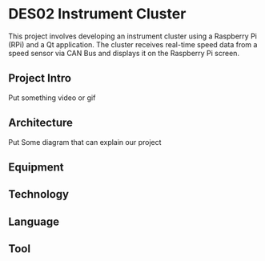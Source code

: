 # DES02 Instrument Cluster

This project involves developing an instrument cluster using a Raspberry Pi (RPi) and a Qt application. The cluster receives real-time speed data from a speed sensor via CAN Bus and displays it on the Raspberry Pi screen.

## Project Intro

Put something video or gif

## Architecture
Put Some diagram that can explain our project

## Equipment

## Technology

## Language

## Tool

